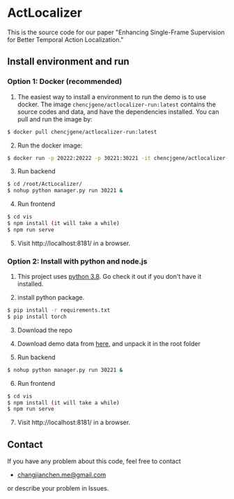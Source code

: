 # ActLocalizer

This is the source code for our paper "Enhancing Single-Frame Supervision for Better Temporal Action Localization."

## Install environment and run

### Option 1: Docker (recommended)
1. The easiest way to install a environment to run the demo is to use docker. The image `chencjgene/actlocalizer-run:latest` contains the source codes and data, and have the dependencies installed. You can pull and run the image by:

```sh
$ docker pull chencjgene/actlocalizer-run:latest
```
2. Run the docker image:
   
```sh
$ docker run -p 20222:20222 -p 30221:30221 -it chencjgene/actlocalizer-run:latest
```

3. Run backend

```sh
$ cd /root/ActLocalizer/
$ nohup python manager.py run 30221 &
```

4. Run frontend

```sh
$ cd vis
$ npm install (it will take a while)
$ npm run serve
```

5. Visit http://localhost:8181/ in a browser.



### Option 2: Install with python and node.js
1. This project uses [python 3.8](https://www.python.org/). Go check it out if you don't have it installed.

2. install python package.
```sh
$ pip install -r requirements.txt
$ pip install torch
```
3. Download the repo

4. Download demo data from [here](https://drive.google.com/file/d/1EZ6ivfi4xJVphaY0WPkMsOm3SGuD-uDR/view?usp=sharing), and unpack it in the root folder 

5. Run backend

```sh
$ nohup python manager.py run 30221 &
```

6. Run frontend

```sh
$ cd vis
$ npm install (it will take a while)
$ npm run serve
```

7. Visit http://localhost:8181/ in a browser.



## Contact
If you have any problem about this code, feel free to contact
- changjianchen.me@gmail.com

or describe your problem in Issues.
